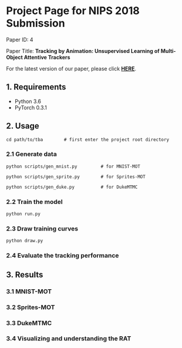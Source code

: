 # Project Page for NIPS 2018 Submission

Paper ID: 4

Paper Title: **Tracking by Animation: Unsupervised Learning of Multi-Object Attentive Trackers**

For the latest version of our paper, please click [**HERE**](https://github.com/anonymous-projects/tracking-by-animation).

  


## 1. Requirements
- Python 3.6
- PyTorch 0.3.1



## 2. Usage

```
cd path/to/tba        # first enter the project root directory
```


### 2.1 Generate data


```
python scripts/gen_mnist.py         # for MNIST-MOT

python scripts/gen_sprite.py        # for Sprites-MOT

python scripts/gen_duke.py          # for DukeMTMC
```


### 2.2 Train the model

```
python run.py
```


### 2.3 Draw training curves

```
python draw.py
```



### 2.4 Evaluate the tracking performance





## 3. Results


### 3.1 MNIST-MOT


### 3.2 Sprites-MOT


### 3.3 DukeMTMC


### 3.4 Visualizing and understanding the RAT

